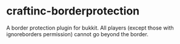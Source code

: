 craftinc-borderprotection
=========================

A border protection plugin for bukkit. All players (except those with ignoreborders permission) cannot go beyond the border.